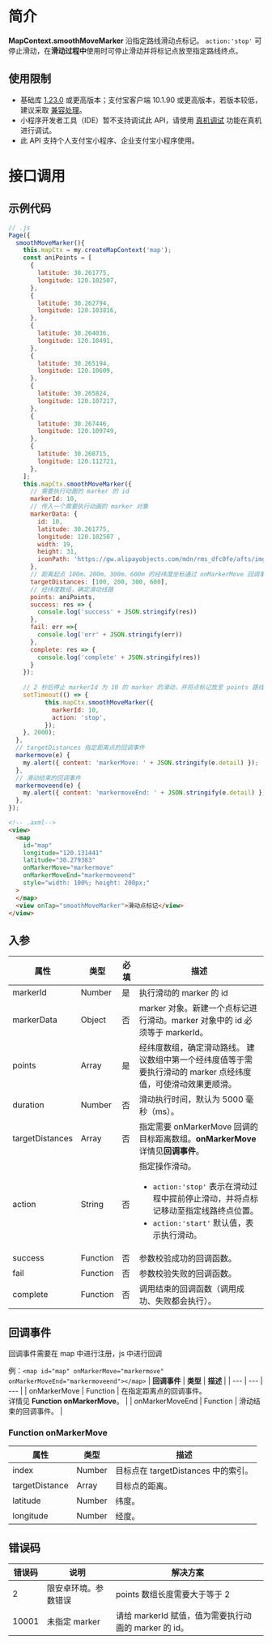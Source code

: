 # 简介

**MapContext.smoothMoveMarker** 沿指定路线滑动点标记。 `action:'stop'` 可停止滑动，在**滑动过程中**使用时可停止滑动并将标记点放至指定路线终点。

## 使用限制

- 基础库 [1.23.0](https://opendocs.alipay.com/mini/framework/lib) 或更高版本；支付宝客户端 10.1.90 或更高版本，若版本较低，建议采取 [兼容处理](https://opendocs.alipay.com/mini/framework/compatibility)。
- 小程序开发者工具（IDE）暂不支持调试此 API，请使用 [真机调试](https://opendocs.alipay.com/mini/ide/remote-debug) 功能在真机进行调试。
- 此 API 支持个人支付宝小程序、企业支付宝小程序使用。

# 接口调用

## 示例代码
```javascript
// .js
Page({
  smoothMoveMarker(){
    this.mapCtx = my.createMapContext('map');
    const aniPoints = [
      {
        latitude: 30.261775,
        longitude: 120.102507,
      },
      {
        latitude: 30.262794,
        longitude: 120.103816,
      },
      {
        latitude: 30.264036,
        longitude: 120.10491,
      },
      {
        latitude: 30.265194,
        longitude: 120.10609,
      },
      {
        latitude: 30.265824,
        longitude: 120.107217,
      },
      {
        latitude: 30.267446,
        longitude: 120.109749,
      },
      {
        latitude: 30.268715,
        longitude: 120.112721,
      },
    ];
    this.mapCtx.smoothMoveMarker({
      // 需要执行动画的 marker 的 id
      markerId: 10, 
      // 传入一个需要执行动画的 marker 对象
      markerData: {
        id: 10,
        latitude: 30.261775,
        longitude: 120.102507 ,
        width: 19,
        height: 31,
        iconPath: 'https://gw.alipayobjects.com/mdn/rms_dfc0fe/afts/img/A*x9yERpemTRsAAAAAAAAAAAAAARQnAQ',
      },
      // 距离起点 100m、200m、300m、600m 的经纬度坐标通过 onMarkerMove 回调事件返回
      targetDistances: [100, 200, 300, 600],
      // 经纬度数组，确定滑动线路
      points: aniPoints,
      success: res => {
        console.log('success' + JSON.stringify(res))
      },
      fail: err =>{
        console.log('err' + JSON.stringify(err))
      },
      complete: res => {
        console.log('complete' + JSON.stringify(res))
      }
    });
    
    // 2 秒后停止 markerId 为 10 的 marker 的滑动，并将点标记放至 points 路线终点。    代码如下：
    setTimeout(() => {
          this.mapCtx.smoothMoveMarker({
            markerId: 10,
            action: 'stop',
          });
    }, 2000);
  },
  // targetDistances 指定距离点的回调事件
  markermove(e) {
    my.alert({ content: 'markerMove: ' + JSON.stringify(e.detail) });
  },
  // 滑动结束的回调事件
  markermoveend(e) {
    my.alert({ content: 'markermoveEnd: ' + JSON.stringify(e.detail) });
  },
});
```
```html
<!-- .axml-->
<view>
  <map
    id="map"
    longitude="120.131441"
    latitude="30.279383"
    onMarkerMove="markermove"
    onMarkerMoveEnd="markermoveend"
    style="width: 100%; height: 200px;"
  >
  </map>
  <view onTap="smoothMoveMarker">滑动点标记</view>
</view>
```
## 入参

| **属性** | **类型** | **必填** | **描述** |
| --- | --- | --- | --- |
| markerId | Number | 是 | 执行滑动的 marker 的 id |
| markerData | Object | 否 | marker 对象。新建一个点标记进行滑动。marker 对象中的 id 必须等于 markerId。  |
| points | Array | 是 | 经纬度数组，确定滑动路线。 建议数组中第一个经纬度值等于需要执行滑动的 marker 点经纬度值，可使滑动效果更顺滑。 |
| duration | Number | 否 | 滑动执行时间，默认为 5000 毫秒（ms）。 |
| targetDistances | Array | 否 | 指定需要 onMarkerMove 回调的目标距离数组。**onMarkerMove** 详情见**回调事件**。 |
| action | String | 否 | 指定操作滑动。<ul><li>`action:'stop'` 表示在滑动过程中提前停止滑动，并将点标记移动至指定线路终点位置。</li><li>`action:'start'` 默认值，表示执行滑动。</li></ul> |
| success | Function | 否 | 参数校验成功的回调函数。 |
| fail | Function | 否 | 参数校验失败的回调函数。 |
| complete | Function | 否 |调用结束的回调函数（调用成功、失败都会执行）。 |

## 回调事件
回调事件需要在 map 中进行注册，js 中进行回调       
                          
例：`<map id="map" onMarkerMove="markermove" onMarkerMoveEnd="markermoveend"></map>`
| **回调事件** | **类型** | **描述** |
| --- | --- | --- |
| onMarkerMove | Function | 在指定距离点的回调事件。<br />详情见 **Function onMarkerMove**。 |
| onMarkerMoveEnd | Function | 滑动结束的回调事件。 |

### Function onMarkerMove 

| **属性**       | **类型** | **描述**                            |
| -------------- | -------- | ----------------------------------- |
| index          | Number   | 目标点在 targetDistances 中的索引。 |
| targetDistance | Array    | 目标点的距离。                      |
| latitude       | Number   | 纬度。                              |
| longitude      | Number   | 经度。                              |

## 错误码

| **错误码**       | **说明** | **解决方案**                            |
| -------------- | -------- | ----------------------------------- |
| 2          | 限安卓环境。参数错误   | points 数组长度需要大于等于 2 |
| 10001          | 未指定 marker   | 请给 markerId 赋值，值为需要执行动画的 marker 的 id。 |
